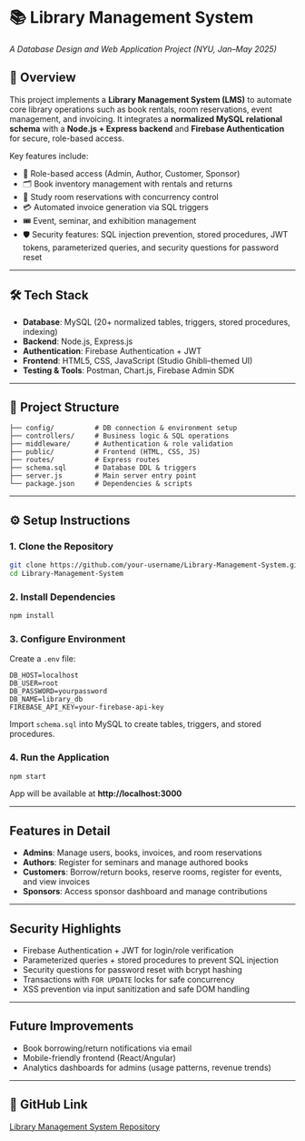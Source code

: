 # 📚 Library Management System  
*A Database Design and Web Application Project (NYU, Jan–May 2025)*  

## 📌 Overview  
This project implements a **Library Management System (LMS)** to automate core library operations such as book rentals, room reservations, event management, and invoicing. It integrates a **normalized MySQL relational schema** with a **Node.js + Express backend** and **Firebase Authentication** for secure, role-based access.  

Key features include:  
- 🔑 Role-based access (Admin, Author, Customer, Sponsor)  
- 🗂️ Book inventory management with rentals and returns  
- 📅 Study room reservations with concurrency control  
- 💳 Automated invoice generation via SQL triggers  
- 🎟️ Event, seminar, and exhibition management  
- 🛡️ Security features: SQL injection prevention, stored procedures, JWT tokens, parameterized queries, and security questions for password reset  

---

## 🛠️ Tech Stack  
- **Database**: MySQL (20+ normalized tables, triggers, stored procedures, indexing)  
- **Backend**: Node.js, Express.js  
- **Authentication**: Firebase Authentication + JWT  
- **Frontend**: HTML5, CSS, JavaScript (Studio Ghibli–themed UI)  
- **Testing & Tools**: Postman, Chart.js, Firebase Admin SDK  

---

## 📂 Project Structure  
```
├── config/          # DB connection & environment setup
├── controllers/     # Business logic & SQL operations
├── middleware/      # Authentication & role validation
├── public/          # Frontend (HTML, CSS, JS)
├── routes/          # Express routes
├── schema.sql       # Database DDL & triggers
├── server.js        # Main server entry point
└── package.json     # Dependencies & scripts
```

---

## ⚙️ Setup Instructions  

### 1. Clone the Repository  
```bash
git clone https://github.com/your-username/Library-Management-System.git
cd Library-Management-System
```

### 2. Install Dependencies  
```bash
npm install
```

### 3. Configure Environment  
Create a `.env` file:  
```
DB_HOST=localhost
DB_USER=root
DB_PASSWORD=yourpassword
DB_NAME=library_db
FIREBASE_API_KEY=your-firebase-api-key
```

Import `schema.sql` into MySQL to create tables, triggers, and stored procedures.  

### 4. Run the Application  
```bash
npm start
```
App will be available at **http://localhost:3000**  

---

##  Features in Detail  
- **Admins**: Manage users, books, invoices, and room reservations  
- **Authors**: Register for seminars and manage authored books  
- **Customers**: Borrow/return books, reserve rooms, register for events, and view invoices  
- **Sponsors**: Access sponsor dashboard and manage contributions  

---

##  Security Highlights  
- Firebase Authentication + JWT for login/role verification  
- Parameterized queries + stored procedures to prevent SQL injection  
- Security questions for password reset with bcrypt hashing  
- Transactions with `FOR UPDATE` locks for safe concurrency  
- XSS prevention via input sanitization and safe DOM handling  

---

##  Future Improvements  
- Book borrowing/return notifications via email  
- Mobile-friendly frontend (React/Angular)  
- Analytics dashboards for admins (usage patterns, revenue trends)  

---


## 🔗 GitHub Link  
[Library Management System Repository](https://github.com/your-username/Library-Management-System)  
